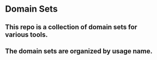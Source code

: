 # Domain Sets
## This repo is a collection of domain sets for various tools.
## The domain sets are organized by usage name.